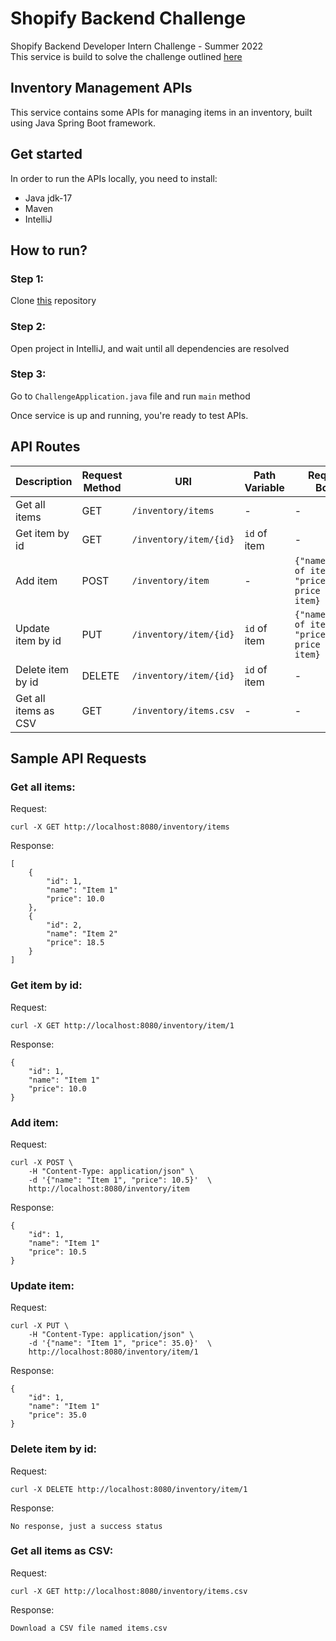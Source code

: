 # Shopify Backend Challenge
Shopify Backend Developer Intern Challenge - Summer 2022 \
This service is build to solve the challenge outlined [here](https://docs.google.com/document/d/1z9LZ_kZBUbg-O2MhZVVSqTmvDko5IJWHtuFmIu_Xg1A/edit)

## Inventory Management APIs
This service contains some APIs for managing items in an inventory, built using Java Spring Boot framework.

## Get started
In order to run the APIs locally, you need to install:
* Java jdk-17
* Maven
* IntelliJ

## How to run?
### Step 1:
Clone [this](https://github.com/aliahad/shopify-backend-challenge.git) repository

### Step 2:
Open project in IntelliJ, and wait until all dependencies are resolved

### Step 3:
Go to `ChallengeApplication.java` file and run `main` method

Once service is up and running, you're ready to test APIs.

## API Routes
|Description|Request Method|URI|Path Variable|Request Body|
|-----------|--------------|---|-------------|------------|
|Get all items|GET|`/inventory/items`|-|-|
|Get item by id|GET|`/inventory/item/{id}`|`id` of item|-|
|Add item|POST|`/inventory/item`|-|```{"name":"name of item", "price": price of item}```|
|Update item by id|PUT|`/inventory/item/{id}`|`id` of item|```{"name":"name of item", "price": price of item}```|
|Delete item by id|DELETE|`/inventory/item/{id}`|`id` of item|-|
|Get all items as CSV|GET|`/inventory/items.csv`|-|-|

## Sample API Requests
### Get all items:
Request: 
```
curl -X GET http://localhost:8080/inventory/items
```
Response:
```
[
    {
        "id": 1,
        "name": "Item 1"
        "price": 10.0
    },
    {
        "id": 2,
        "name": "Item 2"
        "price": 18.5
    }
]
```

### Get item by id:
Request: 
```
curl -X GET http://localhost:8080/inventory/item/1
```
Response:
```
{
    "id": 1,
    "name": "Item 1"
    "price": 10.0
}
```

### Add item:
Request: 
```
curl -X POST \
    -H "Content-Type: application/json" \
    -d '{"name": "Item 1", "price": 10.5}'  \
    http://localhost:8080/inventory/item
```
Response:
```
{
    "id": 1,
    "name": "Item 1"
    "price": 10.5
}
```

### Update item:
Request:
```
curl -X PUT \
    -H "Content-Type: application/json" \
    -d '{"name": "Item 1", "price": 35.0}'  \
    http://localhost:8080/inventory/item/1
```
Response:
```
{
    "id": 1,
    "name": "Item 1"
    "price": 35.0
}
```

### Delete item by id:
Request: 
```
curl -X DELETE http://localhost:8080/inventory/item/1
```
Response:
```
No response, just a success status
```

### Get all items as CSV:
Request:
```
curl -X GET http://localhost:8080/inventory/items.csv
```
Response:
```
Download a CSV file named items.csv
```
